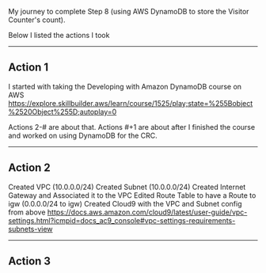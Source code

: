 My journey to complete Step 8 (using AWS DynamoDB to store the Visitor Counter's count).

Below I listed the actions I took

***
## Action 1 
I started with taking the Developing with Amazon DynamoDB course on AWS https://explore.skillbuilder.aws/learn/course/1525/play;state=%255Bobject%2520Object%255D;autoplay=0

Actions 2-# are about that. Actions #+1 are about after I finished the course and worked on using DynamoDB for the CRC. 
***
## Action 2
Created VPC (10.0.0.0/24)
Created Subnet (10.0.0.0/24)
Created Internet Gateway and Associated it to the VPC
Edited Route Table to have a Route to igw (0.0.0.0/24 to igw)
Created Cloud9 with the VPC and Subnet config from above
https://docs.aws.amazon.com/cloud9/latest/user-guide/vpc-settings.html?icmpid=docs_ac9_console#vpc-settings-requirements-subnets-view 
***
## Action 3



